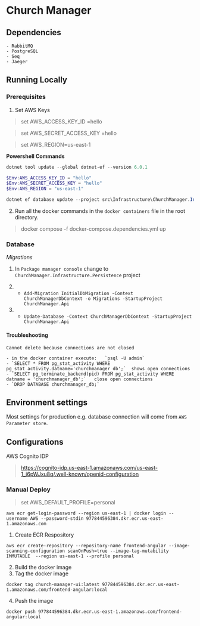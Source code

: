 ﻿# Church Manager

## Dependencies 

	- RabbitMQ
	- PostgreSQL
	- Seq
	- Jaeger

## Running Locally

### Prerequisites

1. Set AWS Keys

> set AWS_ACCESS_KEY_ID =hello

> set AWS_SECRET_ACCESS_KEY =hello

> set AWS_REGION=us-east-1

**Powershell Commands**
```Powershell
dotnet tool update --global dotnet-ef --version 6.0.1

$Env:AWS_ACCESS_KEY_ID = "hello"
$Env:AWS_SECRET_ACCESS_KEY = "hello"
$Env:AWS_REGION = "us-east-1"

dotnet ef database update --project src\Infrastructure\ChurchManager.Infrastructure.Persistence\ChurchManager.Infrastructure.Persistence.csproj --startup-project src\API\ChurchManager.Api\ChurchManager.Api.csproj --context ChurchManager.Infrastructure.Persistence.Contexts.ChurchManagerDbContext
```

2. Run all the docker commands in the `docker containers` file in the root directory.

> docker compose -f docker-compose.dependencies.yml up

### Database

*Migrations*

1. In `Package manager console` change to `ChurchManager.Infrastructure.Persistence` project

2.
	- `Add-Migration InitialDbMigration -Context ChurchManagerDbContext -o Migrations -StartupProject ChurchManager.Api` 

3. 
	- `Update-Database -Context ChurchManagerDbContext -StartupProject ChurchManager.Api`

#### Troubleshooting

`Cannot delete because connections are not closed`
	
	- in the docker container execute:   `psql -U admin`
	- `SELECT * FROM pg_stat_activity WHERE pg_stat_activity.datname='churchmanager_db';`  shows open connections
	- `SELECT pg_terminate_backend(pid) FROM pg_stat_activity WHERE datname = 'churchmanager_db';`   close open connections
	- `DROP DATABASE churchmanager_db;`

## Environment settings

Most settings for production e.g. database connection will come from `AWS Parameter store`.

## Configurations

AWS Cognito IDP
> https://cognito-idp.us-east-1.amazonaws.com/us-east-1_i6pWJxu8q/.well-known/openid-configuration


### Manual Deploy

> set AWS_DEFAULT_PROFILE=personal

```
aws ecr get-login-password --region us-east-1 | docker login --username AWS --password-stdin 977844596384.dkr.ecr.us-east-1.amazonaws.com
```

1. Create ECR Respository

```
aws ecr create-repository --repository-name frontend-angular --image-scanning-configuration scanOnPush=true --image-tag-mutability IMMUTABLE  --region us-east-1 --profile personal
```

2. Build the docker image
3. Tag the docker image

```
docker tag church-manager-ui:latest 977844596384.dkr.ecr.us-east-1.amazonaws.com/frontend-angular:local
```

4. Push the image

`docker push 977844596384.dkr.ecr.us-east-1.amazonaws.com/frontend-angular:local`


